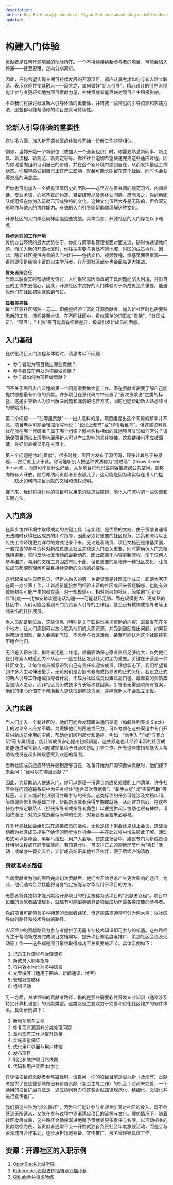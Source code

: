 ```yaml
---
description:
author: Ray Paik <ray@cube.dev>, Bryan Behrenshausen <bryan.behrenshausen@sas.com>, Brian Proffitt <bproffit@redhat.com>
updated:
---
```


# 构建入门体验

贡献者是任何开源项目的命脉所在。一个不持续接纳新参与者的项目，可能会陷入停滞——甚至更糟，走向分崩离析。

因此，任何希望实现长期可持续发展的开源项目，都应认真考虑如何与新人建立联系、表示欢迎并使其融入——简言之，如何做好"新人引导"。精心设计的引导流程能让参与者更轻松地为项目贡献力量，并使贡献者能尽快对项目产生积极影响。

本章我们将探讨社区新人引导体验的重要性，并研究一些常见的引导资源和实践方法，这些都可能帮助你的项目更具可持续性。

## 论新人引导体验的重要性

在许多方面，加入新开源社区的体验与开始一份新工作非常相似。

例如，当你开始一个新职位（或加入一个全新组织）时，你需要熟悉新同事、新工具、新流程、新规范、新规定等等。你往往会迫切希望快速完成这些适应过程，因为你渴望向组织证明自己的价值，并在这个新环境中感到自在，从而发挥最佳工作状态。你越早感受到自己正在产生影响，就越可能长期留在这个社区，同时也会获得更高的满意度。

但你也可能加入一个拥有深厚历史的团队——这里存在着共同的规范习俗、内部笑话、专业术语、心照不宣的约定、紧密纽带以及集体认同感。简而言之，你的新团队或组织在你加入前就已形成独特的文化。这种文化虽然大多是无形的，但会深刻影响你与他人的协作能力。有效的入门引导能帮助你理解这种文化。

开源社区的入门体验同样面临这些挑战。具体而言，开源社区的入门存在以下难点：

**异步远程的工作环境**  
传统办公环境的最大优势在于，你能与同事和管理者面对面交流，随时快速请教问题。而加入新的开源社区时，你往往需要与身处不同地域、时区的成员协作。因此，除非社区提供完善的入门材料——包括文档、视频教程、维基页面等资源——否则即便是经验丰富的自主学习者，在开源社区起步也会面临更大挑战。

**冒充者综合征**  
当难以获得实时帮助或反馈时，人们很容易因简单的工具问题而陷入困境，并对自己的工作失去信心。因此，开源社区中良好的入门体验对于新成员至关重要，能避免他们在社区初期就感到气馁。

**显著差异性**  
每个开源社区都独一无二。即便是经验丰富的开源贡献者，加入新社区时也需要熟悉新的工具、流程甚至术语。在不同社区中，看似简单的词汇如"贡献"、"社区成员"、"项目"、"上游"等可能具有细微差异，极易引发新成员的困惑。

## 入门基础

在优化项目入门流程与体验时，请思考以下问题：

* 参与者能为项目做出哪些贡献？
* 参与者应在何处为项目做贡献？
* 参与者如何为项目做贡献？

回答关于项目入门流程的第一个问题需要做大量工作。潜在贡献者需要了解自己能提供哪些最有价值的贡献。许多项目在源代码库中设置了"首次贡献者"之类的标签，这是引导新人为项目解决问题和漏洞的绝佳方式，同时也能帮助新人熟悉项目的原始资料。

第二个问题——"在哪里贡献"——出人意料的是，项目组提出这个问题的频率并不高。项目老手可能会轻描淡写地说："论坛上都有"或"详情看维基"。但这些资料具体存放在哪个代码库？属于哪个组织？那些名称相似的其他项目又该如何区分？请确保项目网站上清晰地展示新人可以产生影响的具体链接。这些链接也不应被深藏，最好能直接显示在主页上。

第三个问题是“如何贡献”。很多时候，项目方发布了源代码，顶多让其易于被发现……然后就止步于此。你可能听别人把这种做法称为“抛过墙”（throw it over the wall），而这可不是什么好话。太多项目将代码或内容推送到公共空间，宣称向所有人开放，随后却纳闷贡献者都去哪儿了。这可能是因为确实存在准入门槛——缺乏如何向项目贡献的文档和流程说明。

接下来，我们将探讨你的项目可以用来消除这些障碍、简化入门流程的一些资源和实践方法。

## 入门资源

在异步协作环境中取得成功的关键工具（与实践）是优质的文档。由于贡献者通常无法随时获得社区成员的即时指导，因此必须将重要的社区规范、决策和流程以比传统工作环境更为详尽的方式记录下来。无论是着陆页、项目文档还是维基页面，一套完善的参考资料对新成员熟悉社区并快速入门至关重要。同时需确保入门文档保持更新，实时反映社区活动的最新动态，因此应简化内容更新流程，便于任何人参与维护。易用的文档工具固然有助于此，但更重要的是培养一种社区文化，让每位成员都深刻理解可靠且持续更新的文档的必要性。。

这听起来或许显而易见，但新人融入的另一关键资源是社区其他成员。即便大家不在同一办公室工作，让新成员能接触到经验丰富的社区成员来答疑解惑，也能有效缓解初期可能产生的孤立感。对于规模较小、相对新兴的社区，简单的"迎新伙伴"制度——比如安排欢迎电话沟通——可能就已足够。而在规模更大、更成熟的社区中，人们可能会看到专门负责新人引导的工作组，甚至设有教练或指导者等正式头衔的社区成员。

当人员配备到位后，这些信息（特别是关于联系谁寻求帮助的内容）需要发布在多个地方，让人们感到可以放心联系他们的入职资源，并受到鼓励提出问题。如果获得帮助很困难，新人会感到气馁，不愿参与社区活动，甚至可能认为这个社区终究不适合他们。

无论是入职伙伴、指导者还是工作组，都需要确保志愿者队伍足够庞大，以免他们在引导新人时感到力不从心——这在社区发展壮大时尤为重要。关键在于营造一种社区文化，让每位成员都意识到自己有责任欢迎新成员。理想状态下，我们希望看到许多人主动伸出援手，无论他们是否拥有教练或指导者的正式头衔。若设立正式的新人引导工作组或指导者计划，不应为社区成员设置过高门槛。最重要的资质应当是助人之心，而非社区资历或技术专长等次要因素。引导者无需通晓所有答案，他们的核心价值在于帮助新人更快找到解决方案，并确保新人不会孤立无援。

## 入门实践

当人们加入一个新社区时，他们可能会发现跟进通讯渠道（如邮件列表或 Slack）上的讨论令人应接不暇。为缓解他们的困惑或压力，可以考虑在这些渠道中专门开辟供新成员使用的空间，帮助他们顺利起步和适应。例如，"新手入门"或"自我介绍"等专属频道，能让新成员安心提出初级问题。这些频道也让经验丰富的社区成员能通过解答新人问题或简单给予鼓励来协助引导工作。所有这些举措都能大大帮助新成员在起步阶段感受到欢迎的氛围。

当新社区成员适应环境并感到足够自在，准备开始为开源项目做贡献时，他们接下来会问："我可以在哪里贡献？"

因此，为帮助新人快速入门，你可以整理一份适合新成员处理的工作清单。许多社区会在问题追踪系统中为任务标注"适合首次贡献者"、"新手友好"或"需要帮助"等标签，让新人能轻松识别可立即参与的任务。这类标注的任务可能涉及文档纠错、简单漏洞修复等基础工作，帮助新贡献者获得早期成就感，从而建立信心。在这些任务中指定联系人（担任指导者或指导者角色）以便提供起步协助也很有裨益。请始终谨记：对资深成员看似简单的任务，对新晋者而言未必容易。

许多开源社区会组织旨在连接成员的活动。无论是线下聚会还是线上会议，这些活动都为社区成员提供了绝佳的同步协作机会——并在此过程中增进彼此了解。活动形式可以是峰会、黑客马拉松、用户大会等。在这些场合中，建议专门为新成员设计特别议程或开辟专属空间。若预算允许，可安排正式的迎新环节作为"零日"活动；或举办午餐交流会，让新成员结识其他社区伙伴，便于后续咨询请教。

### 贡献者成长路径

当新贡献者为你的项目完成初次贡献后，他们会开始寻求产生更大影响的途径。为此，他们通常会寻找能将自身特定技能与才华应用于项目的方法。

志愿者将其独特才能贡献给开源项目的机会被称为该项目的"贡献者路径"。项目中设置的贡献者路径越多，就越有可能招募到具备项目成功所需各类技能的参与者。

你的项目可能包含多种特定的贡献者路径，但这些路径通常可分为两大类：以社区导向的路径和技术导向的路径。

*社区导向*的贡献路径为参与者提供了无需专业技术知识即可参与的机遇。这些路径专注于帮助新成员完成项目文档编写、提升项目知名度与推广、策划社区会议及活动等工作——这些都是项目最终取得成功至关重要的环节。具体示例如下：

1. 记录工作流程与治理流程
2. 新成员入职与指导
3. 将内容本地化为多种语言
4. 文案撰写（适用于网站、新闻通讯、博客）
5. 管理社交媒体
6. 组织活动

另一方面，*技术导向*的贡献者路径，指的是那些需要软件开发专业知识（通常涉及特定计算机语言）的贡献类型。这类路径主要致力于完善和优化社区维护的软件体系。具体示例如下：

1. 新增功能与文档
2. 修复现有漏洞并分类处理问题
3. 重构现有工作以提升质量
4. 实施质量保证
5. 优化用户界面与用户体验
6. 发布项目
7. 制定和维护项目路线图
8. 代码和用户界面本地化

在评估项目的贡献者参与路径时，请自问：你的项目目前是否为新（及现有）贡献者提供了在这些领域做出有价值贡献（甚至主导工作）的机会？若尚未完善，一个通用的项目扩展方法是：通过协同努力将这些贡献路径规范化、精细化、文档化并进行宣传推广。

我们将这些称为"成长路径"，因为它们能让参与者*逐步*加深对社区的投入，既不会感到无所适从，又能在参与过程中逐渐适应项目的流程与文化。理想情况下，随着社区发展成熟，这些路径会循序渐进地赋予贡献者更多责任与权限。以活动相关的贡献路径为例，新贡献者通常不会一开始就独自负责社区年度旗舰活动，而是会与资深成员合作策划，逐步承担场地筹备、宣传推广、报名管理等具体工作。

## 资源：开源社区的入职示例

1. [OpenStack上游学院](https://docs.openstack.org/upstream-training/)
2. [Kubernetes贡献者体验特别兴趣小组](https://github.com/kubernetes/community/tree/master/sig-contributor-experience)
3. [GitLab合并请求教练](https://about.gitlab.com/job-families/expert/merge-request-coach/)
